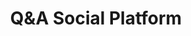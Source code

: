 ---
title: "Q&A Social Platform"
url: "/projects/questions-and-answers-social-platform"
#date: "2024-07-21T15:09:01+01:00"
draft: false
weight: 200
tags: ["Website", "HTML", "CSS", "JavaScript", "PHP", "MySQL", "RestAPI"]

cover:
    image: "projects/eid-mubarak.png" # image path/url
    alt: "<alt text>" # alt text
    caption: "<text>" # display caption under cover
    relative: false # when using page bundles set this to true
    hidden: false # only hide on current single page
---